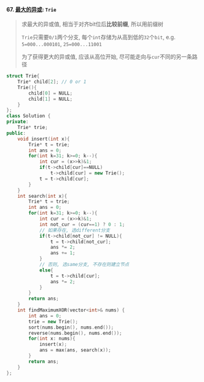 #### 67. [最大的异或](https://leetcode.cn/problems/ms70jA/): `Trie`

> 求最大的异或值, 相当于对齐bit位后**比较前缀**, 所以用前缀树
>
> `Trie`只需要`0/1`两个分支, 每个`int`存储为从高到低的`32`个`bit`, e.g. `5=000...000101`, `25=000...11001`
> 
> 为了获得更大的异或值, 应该从高位开始, 尽可能走向与`cur`不同的另一条路径

```CPP
struct Trie{
    Trie* child[2]; // 0 or 1
    Trie(){
        child[0] = NULL;
        child[1] = NULL;
    }
};
class Solution {
private:
    Trie* trie;
public:
    void insert(int x){
        Trie* t = trie;
        int ans = 0;
        for(int k=31; k>=0; k--){
            int cur = (x>>k)&1;
            if(t->child[cur]==NULL)
                t->child[cur] = new Trie();
            t = t->child[cur];
        }
    }
    int search(int x){
        Trie* t = trie;
        int ans = 0;
        for(int k=31; k>=0; k--){
            int cur = (x>>k)&1;
            int not_cur = (cur==1) ? 0 : 1;
            // 如果存在, 选different分支
            if(t->child[not_cur] != NULL){
                t = t->child[not_cur];
                ans *= 2;
                ans += 1;
            }
            // 否则, 选same分支, 不存在则建立节点
            else{
                t = t->child[cur];
                ans *= 2;
            }
        }
        return ans;
    }
    int findMaximumXOR(vector<int>& nums) {
        int ans = 0;
        trie = new Trie();
        sort(nums.begin(), nums.end());
        reverse(nums.begin(), nums.end());
        for(int x: nums){
            insert(x);
            ans = max(ans, search(x));
        }
        return ans;
    }
};
```